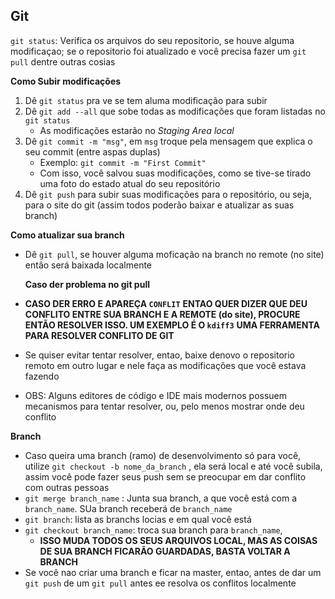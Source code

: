 ## Git

`git status`: Verifica os arquivos do seu repositorio, se houve alguma modificaçao; se o repositorio foi atualizado e você precisa fazer um `git pull` dentre outras cosias

**Como Subir modificações**

1. Dê `git status` pra ve se tem aluma modificação para subir
2. Dê `git add --all` que sobe todas as modificações que foram listadas no `git status`
   + As modificações estarão no *Staging Area local*
3. Dê `git commit -m "msg"`, em `msg` troque pela mensagem que explica o seu commit (entre aspas duplas)
   + Exemplo: `git commit -m "First Commit"`
   + Com isso, você salvou suas modificações, como se tive-se tirado uma foto do estado atual do seu repositório
4. Dê `git push` para subir suas modificações para o repositório, ou seja, para o site do git (assim todos poderão baixar e atualizar as suas branch)

**Como atualizar sua branch**

+ Dê `git pull`, se houver alguma moficação na branch no remote (no site) entâo será baixada localmente

  **Caso der problema no git pull**

+ **CASO DER ERRO E APAREÇA `CONFLIT`** **ENTAO QUER DIZER QUE DEU CONFLITO ENTRE SUA BRANCH E A REMOTE (do site), PROCURE ENTÃO RESOLVER ISSO. UM EXEMPLO É O `kdiff3`** **UMA FERRAMENTA PARA RESOLVER CONFLITO DE GIT**
+ Se quiser evitar tentar resolver, entao, baixe denovo o repositorio remoto em outro lugar e nele faça as modificações que você estava fazendo

+ OBS: Alguns editores de código e IDE mais modernos possuem mecanismos para tentar resolver, ou, pelo menos mostrar onde deu conflito

**Branch**

+ Caso queira uma branch (ramo) de desenvolvimento só para você, utilize `git checkout -b nome_da_branch` , ela será local e até você subila, assim você pode fazer seus push sem se preocupar em dar conflito com outras pessoas
+ `git merge branch_name` : Junta sua branch, a que você está com a `branch_name`. SUa branch receberá de  `branch_name`
+ `git branch`: lista as branchs locias e em qual você está
+ `git checkout branch_name`: troca sua branch para `branch_name`,
  + **ISSO MUDA TODOS OS SEUS ARQUIVOS LOCAL, MAS AS COISAS DE SUA BRANCH FICARÃO GUARDADAS, BASTA VOLTAR A BRANCH**
+ Se você nao criar uma branch e ficar na master, entao, antes de dar um `git push` de um `git pull` antes ee resolva os conflitos localmente
